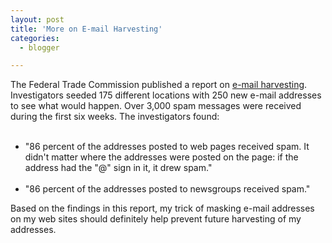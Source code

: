 ```yaml
---
layout: post
title: 'More on E-mail Harvesting'
categories:
  - blogger

---
```


The Federal Trade Commission published a report on <a href="http://www.ftc.gov/bcp/conline/pubs/alerts/spamalrt.htm">e-mail harvesting</a>.  Investigators seeded 175 different locations with 250 new e-mail addresses to see what would happen.  Over 3,000 spam messages were received during the first six weeks.  The investigators found:<ul><br /><li>"86 percent of the addresses posted to web pages received spam. It didn't matter where the addresses were posted on the page: if the address had the "@" sign in it, it drew spam."</li><br /><li>"86 percent of the addresses posted to newsgroups received spam."</li></ul>Based on the findings in this report, my trick of masking e-mail addresses on my web sites should definitely help prevent future harvesting of my addresses.
